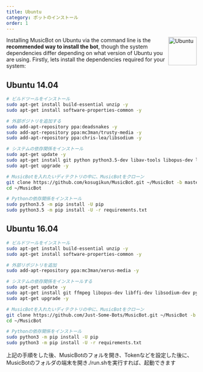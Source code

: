```yaml
---
title: Ubuntu
category: ボットのインストール
order: 1
---
```


<img class="doc-img" src="{{ site.baseurl }}/images/ubuntu.png" alt="Ubuntu" style="width: 75px; float: right;"/>

Installing MusicBot on Ubuntu via the command line is the **recommended way to install the bot**, though the system dependencies differ depending on what version of Ubuntu you are using. Firstly, lets install the dependencies required for your system:

## Ubuntu 14.04
~~~ bash
# ビルドツールをインストール
sudo apt-get install build-essential unzip -y
sudo apt-get install software-properties-common -y

# 外部ポジトリを追加する
sudo add-apt-repository ppa:deadsnakes -y
sudo add-apt-repository ppa:mc3man/trusty-media -y
sudo add-apt-repository ppa:chris-lea/libsodium -y

# システムの依存関係をインストール
sudo apt-get update -y
sudo apt-get install git python python3.5-dev libav-tools libopus-dev libffi-dev libsodium-dev python3-pip -y
sudo apt-get upgrade -y

# MusicBotを入れたいディテクトリの中に、MusicBotをクローン
git clone https://github.com/kosugikun/MusicBot.git ~/MusicBot -b master
cd ~/MusicBot

# Pythonの依存関係をインストール
sudo python3.5 -m pip install -U pip
sudo python3.5 -m pip install -U -r requirements.txt 
~~~

## Ubuntu 16.04
~~~ bash
# ビルドツールをインストール
sudo apt-get install build-essential unzip -y
sudo apt-get install software-properties-common -y

# 外部リポジトリを追加
sudo add-apt-repository ppa:mc3man/xerus-media -y

# システムの依存関係をインストールする
sudo apt-get update -y
sudo apt-get install git ffmpeg libopus-dev libffi-dev libsodium-dev python3-pip python3-dev -y
sudo apt-get upgrade -y

# MusicBotを入れたいディテクトリの中に、MusicBotをクローン
git clone https://github.com/Just-Some-Bots/MusicBot.git ~/MusicBot -b master
cd ~/MusicBot

# Pythonの依存関係をインストール
sudo python3 -m pip install -U pip
sudo python3 -m pip install -U -r requirements.txt 
~~~

上記の手順をした後、MusicBotのフォルを開き、Tokenなどを設定した後に、
MusicBotのフォルダの端末を開き./run.shを実行すれば、起動できます
